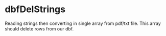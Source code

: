 # dbfDelStrings
Reading strings then converting in single array from pdf/txt file. This array should delete rows from our dbf.
